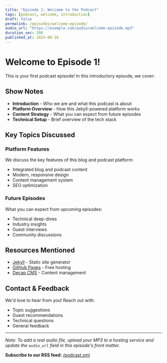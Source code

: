 ```yaml
---
title: "Episode 1: Welcome to the Podcast"
tags: [podcast, welcome, introduction]
draft: false
permalink: /episodes/welcome-episode/
audio_url: "https://example.com/audio/welcome-episode.mp3"
duration_sec: 300
published_at: 2025-08-16
---
```


# Welcome to Episode 1!

This is your first podcast episode! In this introductory episode, we cover:

## Show Notes

- **Introduction** - Who we are and what this podcast is about
- **Platform Overview** - How this Jekyll-powered platform works
- **Content Strategy** - What you can expect from future episodes
- **Technical Setup** - Brief overview of the tech stack

## Key Topics Discussed

### Platform Features
We discuss the key features of this blog and podcast platform:
- Integrated blog and podcast content
- Modern, responsive design
- Content management system
- SEO optimization

### Future Episodes
What you can expect from upcoming episodes:
- Technical deep-dives
- Industry insights
- Guest interviews
- Community discussions

## Resources Mentioned

- [Jekyll](https://jekyllrb.com) - Static site generator
- [GitHub Pages](https://pages.github.com) - Free hosting
- [Decap CMS](https://decapcms.org) - Content management

## Contact & Feedback

We'd love to hear from you! Reach out with:
- Topic suggestions
- Guest recommendations
- Technical questions
- General feedback

---

*Note: To add a real audio file, upload your MP3 to a hosting service and update the `audio_url` field in this episode's front matter.*

**Subscribe to our RSS feed:** [/podcast.xml](/podcast.xml)